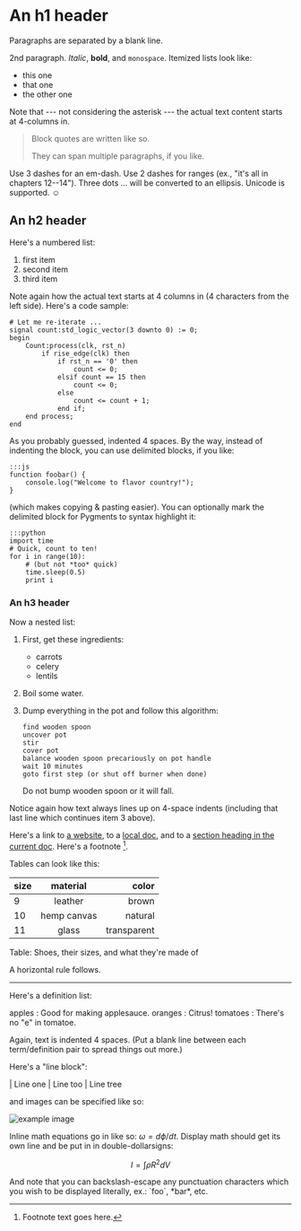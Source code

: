 An h1 header
============

Paragraphs are separated by a blank line.

2nd paragraph. *Italic*, **bold**, and `monospace`. Itemized lists
look like:

  * this one
  * that one
  * the other one

Note that --- not considering the asterisk --- the actual text
content starts at 4-columns in.

> Block quotes are
> written like so.
>
> They can span multiple paragraphs,
> if you like.

Use 3 dashes for an em-dash. Use 2 dashes for ranges (ex., "it's all
in chapters 12--14"). Three dots ... will be converted to an ellipsis.
Unicode is supported. ☺



An h2 header
------------

Here's a numbered list:

 1. first item
 2. second item
 3. third item

Note again how the actual text starts at 4 columns in (4 characters
from the left side). Here's a code sample:

    
    # Let me re-iterate ...
    signal count:std_logic_vector(3 downto 0) := 0;
    begin
        Count:process(clk, rst_n)
            if rise_edge(clk) then
                if rst_n == '0' then
                    count <= 0;
                elsif count == 15 then
                    count <= 0;
                else
                    count <= count + 1;
                end if;
        end process;
    end
                

As you probably guessed, indented 4 spaces. By the way, instead of
indenting the block, you can use delimited blocks, if you like:

~~~
:::js
function foobar() {
    console.log("Welcome to flavor country!");
}
~~~

(which makes copying & pasting easier). 
You can optionally mark the delimited block for Pygments to syntax highlight it:

    :::python
    import time
    # Quick, count to ten!
    for i in range(10):
        # (but not *too* quick)
        time.sleep(0.5)
        print i



### An h3 header ###

Now a nested list:

 1. First, get these ingredients:

      * carrots
      * celery
      * lentils

 2. Boil some water.

 3. Dump everything in the pot and follow
    this algorithm:

        find wooden spoon
        uncover pot
        stir
        cover pot
        balance wooden spoon precariously on pot handle
        wait 10 minutes
        goto first step (or shut off burner when done)

    Do not bump wooden spoon or it will fall.

Notice again how text always lines up on 4-space indents (including
that last line which continues item 3 above).

Here's a link to [a website](http://foo.bar), to a [local
doc](local-doc.html), and to a [section heading in the current
doc](#an-h2-header). Here's a footnote [^1].

[^1]: Footnote text goes here.

Tables can look like this:

|size | material     |  color      |
|---- |:------------:| -----------:|
|9    | leather      | brown       |
|10   | hemp canvas  | natural     |
|11   | glass        | transparent |

Table: Shoes, their sizes, and what they're made of

A horizontal rule follows.

***

Here's a definition list:

apples
  : Good for making applesauce.
oranges
  : Citrus!
tomatoes
  : There's no "e" in tomatoe.

Again, text is indented 4 spaces. (Put a blank line between each
term/definition pair to spread things out more.)

Here's a "line block":

| Line one
|   Line too
| Line tree

and images can be specified like so:

![example image](example-image.jpg "An exemplary image")

Inline math equations go in like so: $\omega = d\phi / dt$. Display
math should get its own line and be put in in double-dollarsigns:

$$I = \int \rho R^{2} dV$$


And note that you can backslash-escape any punctuation characters
which you wish to be displayed literally, ex.: \`foo\`, \*bar\*, etc.